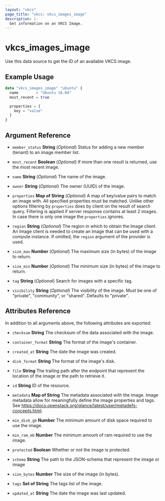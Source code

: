 ```yaml
---
layout: "vkcs"
page_title: "vkcs: vkcs_images_image"
description: |-
  Get information on an VKCS Image.
---
```


# vkcs_images_image

Use this data source to get the ID of an available VKCS image.

## Example Usage

```terraform
data "vkcs_images_image" "ubuntu" {
  name        = "Ubuntu 16.04"
  most_recent = true

  properties = {
    key = "value"
  }
}
```

## Argument Reference
- `member_status` **String** (*Optional*) Status for adding a new member (tenant) to an image member list.

- `most_recent` **Boolean** (*Optional*) If more than one result is returned, use the most recent image.

- `name` **String** (*Optional*) The name of the image.

- `owner` **String** (*Optional*) The owner (UUID) of the image.

- `properties` <strong>Map of </strong>**String** (*Optional*) A map of key/value pairs to match an image with. All specified properties must be matched. Unlike other options filtering by `properties` does by client on the result of search query. Filtering is applied if server response contains at least 2 images. In case there is only one image the `properties` ignores.

- `region` **String** (*Optional*) The region in which to obtain the Image client. An Image client is needed to create an Image that can be used with a compute instance. If omitted, the `region` argument of the provider is used.

- `size_max` **Number** (*Optional*) The maximum size (in bytes) of the image to return.

- `size_min` **Number** (*Optional*) The minimum size (in bytes) of the image to return.

- `tag` **String** (*Optional*) Search for images with a specific tag.

- `visibility` **String** (*Optional*) The visibility of the image. Must be one of "private", "community", or "shared". Defaults to "private".


## Attributes Reference
In addition to all arguments above, the following attributes are exported:
- `checksum` **String** The checksum of the data associated with the image.

- `container_format` **String** The format of the image's container.

- `created_at` **String** The date the image was created.

- `disk_format` **String** The format of the image's disk.

- `file` **String** The trailing path after the endpoint that represent the location of the image or the path to retrieve it.

- `id` **String** ID of the resource.

- `metadata` <strong>Map of </strong>**String** The metadata associated with the image. Image metadata allow for meaningfully define the image properties and tags. See https://docs.openstack.org/glance/latest/user/metadefs-concepts.html.

- `min_disk_gb` **Number** The minimum amount of disk space required to use the image.

- `min_ram_mb` **Number** The minimum amount of ram required to use the image.

- `protected` **Boolean** Whether or not the image is protected.

- `schema` **String** The path to the JSON-schema that represent the image or image

- `size_bytes` **Number** The size of the image (in bytes).

- `tags` <strong>Set of </strong>**String** The tags list of the image.

- `updated_at` **String** The date the image was last updated.


